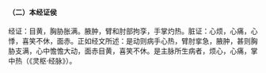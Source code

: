 #### （二）本经证侯

经证：目黄，胸胁胀满。腋肿，臂和肘部拘孪，手掌灼热。脏证：心烦，心痛，心悸，喜笑不休，面赤。正如经文所述：是动则病手心热，臂肘挛急，腋肿，甚则胸胁支满，心中憺憺大动，面赤目黄，喜笑不休。是主脉所生病者，烦心，心痛，掌中热（《灵枢·经脉》）。
